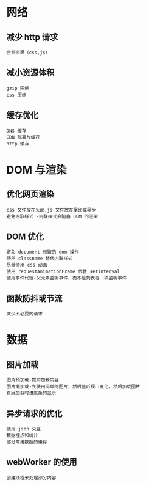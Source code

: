 # 网络

## 减少 http 请求

    合并资源（css,js）

## 减小资源体积

    gzip 压缩
    css 压缩

## 缓存优化

    DNS 缓存
    CDN 部署与缓存
    http 缓存

# DOM 与渲染

## 优化网页渲染

    css 文件放在头部,js 文件放在尾部或异步
    避免内联样式 -内联样式会阻塞 DOM 的渲染

## DOM 优化

    避免 document 频繁的 dom 操作
    使用 classname 替代内联样式
    尽量使用 css 动画
    使用 requestAnimationFrame 代替 setInterval
    使用事件代理-父元素监听事件，而不是列表每一项监听事件

## 函数防抖或节流

    减少不必要的请求

# 数据

## 图片加载

    图片预加载-提前加载内容
    图片懒加载-先使用简单的图片，然后监听视口变化，然后加载图片
    首屏加载时进度条的显示

## 异步请求的优化

    使用 json 交互
    数据埋点和统计
    部分常用数据的缓存

## webWorker 的使用

    创建线程来处理部分内容
